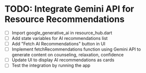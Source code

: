 # TODO: Integrate Gemini API for Resource Recommendations

- [ ] Import google_generative_ai in resource_hub.dart
- [ ] Add state variables for AI recommendations list
- [ ] Add "Fetch AI Recommendations" button in UI
- [ ] Implement fetchRecommendations function using Gemini API to generate content on counseling, relaxation, confidence
- [ ] Update UI to display AI recommendations as cards
- [ ] Test the integration by running the app
